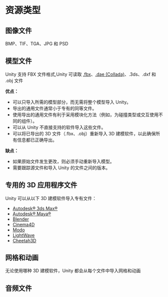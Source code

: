 # 资源类型

## 图像文件

 BMP、TIF、TGA、JPG 和 PSD

## 模型文件

Unity 支持 FBX 文件格式,Unity 可读取 [.fbx](https://www.autodesk.com/products/fbx/overview)、[.dae (Collada)](https://www.khronos.org/collada/)、.3ds、.dxf 和 .obj 文件

**优点：**

- 可以只导入所需的模型部分，而无需将整个模型导入 Unity。
- 导出的通用文件通常小于专有的同等文件。
- 使用导出的通用文件有利于采用模块化方法（例如，为碰撞类型或交互使用不同的组件）。
- 可以从 Unity 不直接支持的软件导入这些文件。
- 可以将已导出的 3D 文件（.fbx、.obj）重新导入 3D 建模软件，以此确保所有信息都已正确导出。

**缺点：**

- 如果原始文件发生更改，则必须手动重新导入模型。
- 需要跟踪源文件和导入 Unity 的文件之间的版本。

## 专用的 3D 应用程序文件

Unity 可以从以下 3D 建模软件导入专有文件：

- [Autodesk® 3ds Max®](https://www.autodesk.com/products/3ds-max/overview)
- [Autodesk® Maya®](https://www.autodesk.com/products/maya/overview)
- [Blender](https://www.blender.org/)
- [Cinema4D](https://www.maxon.net/en/products/cinema-4d/overview/)
- [Modo](https://www.foundry.com/products/modo)
- [LightWave](https://www.lightwave3d.com/)
- [Cheetah3D](https://www.cheetah3d.com/)

## 网格和动画

无论使用哪种 3D 建模软件，Unity 都会从每个文件中导入网格和动画

## 音频文件	